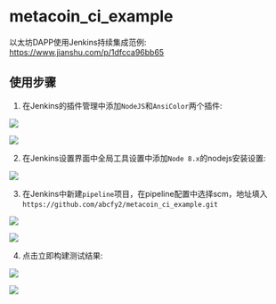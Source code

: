 # metacoin_ci_example
以太坊DAPP使用Jenkins持续集成范例: https://www.jianshu.com/p/1dfcca96bb65

## 使用步骤

1. 在Jenkins的插件管理中添加`NodeJS`和`AnsiColor`两个插件:

![](https://upload-images.jianshu.io/upload_images/4228468-b2e3d9a180ce79f0.png)

![](https://upload-images.jianshu.io/upload_images/4228468-865550ab16014a4a.png)

2. 在Jenkins设置界面中全局工具设置中添加`Node 8.x`的nodejs安装设置:

![](https://upload-images.jianshu.io/upload_images/4228468-772266a7d13902fd.png)

3. 在Jenkins中新建`pipeline`项目，在pipeline配置中选择scm，地址填入`https://github.com/abcfy2/metacoin_ci_example.git`

![](https://upload-images.jianshu.io/upload_images/4228468-72e962d9ac9b6ed6.png)

![](https://upload-images.jianshu.io/upload_images/4228468-810d9da2234613ab.png)

4. 点击立即构建测试结果:

![](https://upload-images.jianshu.io/upload_images/4228468-3c89d25474054a43.png)

![](https://upload-images.jianshu.io/upload_images/4228468-f9fabb5f42fede54.png)
